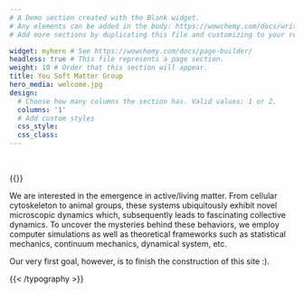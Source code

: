 ```yaml
---
# A Demo section created with the Blank widget.
# Any elements can be added in the body: https://wowchemy.com/docs/writing-markdown-latex/
# Add more sections by duplicating this file and customizing to your requirements.

widget: myhero # See https://wowchemy.com/docs/page-builder/
headless: true # This file represents a page section.
weight: 10 # Order that this section will appear.
title: You Soft Matter Group
hero_media: welcome.jpg
design:
  # Choose how many columns the section has. Valid values: 1 or 2.
  columns: '1'
  # Add custom styles
  css_style:
  css_class:
---
```


<br>

{{<typography font="Roboto" size="24px" style="normal" weight="normal" >}}

We are interested in the emergence in active/living matter. From cellular cytoskeleton to animal groups, these systems ubiquitously exhibit novel microscopic dynamics which, subsequently leads to fascinating collective dynamics. To uncover the mysteries behind these behaviors, we employ computer simulations as well as theoretical frameworks such as statistical mechanics, continuum mechanics, dynamical system, etc.

Our very first goal, however, is to finish the construction of this site :).

{{< /typography >}}